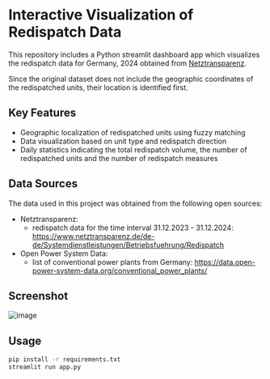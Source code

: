 # Interactive Visualization of Redispatch Data

This repository includes a Python streamlit dashboard app which visualizes the redispatch data for Germany, 2024 obtained from [Netztransparenz](https://www.netztransparenz.de/de-de/Systemdienstleistungen/Betriebsfuehrung/Redispatch). 

Since the original dataset does not include the geographic coordinates of the redispatched units, their location is identified first.

## Key Features
- Geographic localization of redispatched units using fuzzy matching
- Data visualization based on unit type and redispatch direction
- Daily statistics indicating the total redispatch volume, the number of redispatched units and the number of redispatch measures


## Data Sources
The data used in this project was obtained from the following open sources:
- Netztransparenz: 
    - redispatch data for the time interval 31.12.2023 - 31.12.2024: https://www.netztransparenz.de/de-de/Systemdienstleistungen/Betriebsfuehrung/Redispatch 
- Open Power System Data: 
    - list of conventional power plants from Germany: https://data.open-power-system-data.org/conventional_power_plants/ 

## Screenshot
![image](redispatch/image.png)

## Usage
```bash
pip install -r requirements.txt
streamlit run app.py  
```